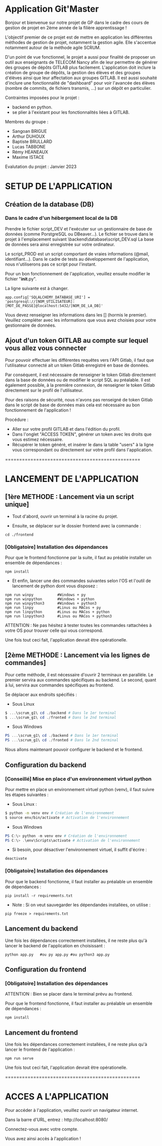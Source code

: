 # Application Git'Master

Bonjour et bienvenue sur notre projet de GP dans le cadre des cours de gestion de projet en 2ème année de la filière apprentissage ! 


L'objectif premier de ce projet est de mettre en application les différentes méthodes de gestion de projet, notamment la gestion agile. Elle s'accentue notamment autour de la méthode agile SCRUM.

D'un point de vue fonctionnel, le projet a aussi pour finalité de proposer un outil aux enseignants de TELECOM Nancy afin de leur permettre de générer des groupes de dépôts GITLAB plus facilement. L'application doit inclure la création de groupe de dépôts, la gestion des élèves et des groupes d'élèves ainsi que leur affectation aux groupes GITLAB. Il est aussi souhaité d'inclure une fonctionnalité de "dashboard" pour voir l'avancée des élèves (nombre de commits, de fichiers transmis, ...) sur un dépôt en particulier.

Contraintes imposées pour le projet : 
- backend en python.
- se plier à l'existant pour les fonctionnalités liées à GITLAB.

Membres du groupe : 
- Sangoan BRIGUE
- Arthur DUHOUX
- Baptiste BRULLARD
- Lucas TABBONE
- Rémy HEANEAUX
- Maxime ISTACE

Evalutation du projet : Janvier 2023


# SETUP DE L'APPLICATION
## Création de la database (DB)

### Dans le cadre d'un hébergement local de la DB

Prendre le fichier script_DEV et l'exécuter sur un gestionnaire de base de données (comme PorstgreSQL ou DBeaver...). 
Le fichier se trouve dans le projet à l'emplacement suivant \backend\database\script_DEV.sql
La base de données sera ainsi enregistrée sur votre ordinateur. 

Le script_PROD est un script comportant de vraies informations (@mail, identifiant...). 
Dans le cadre de tests au développement de l'application, nous n'utiliserons pas ce script pour l'instant. 

Pour un bon fonctionnement de l'application, veuillez ensuite modifier le fichier "__init__.py".

La ligne suivante est à changer.
```
app.config['SQLALCHEMY_DATABASE_URI'] = 'postgresql://[NOM_UTILISATEUR]:[MOT_DE_PASSE]@localhost:5432/[NOM_DE_LA_DB]'
```
Vous devez renseigner les informations dans les [] (hormis le premier). Veuillez compléter avec les informations que vous avez choisies pour votre gestionnaire de données.

## Ajout d'un token GITLAB au compte sur lequel vous allez vous connecter 

Pour pouvoir effectuer les différentes requêtes vers l'API Gitlab, il faut que l'utilisateur connecté ait un token Gitlab enregistré en base de données. 

Par conséquent, il est nécessaire de renseigner le token Gitlab directement dans la base de données ou de modifier le script SQL au préalable.
Il est également possible, à la première connexion, de renseigner le token Gitlab directement sur le profil de l'utilisateur.

Pour des raisons de sécurité, nous n'avons pas renseigné de token Gitlab dans le script de base de données mais cela est nécessaire au bon fonctionnement de l'application !  

Procédure : 
- Aller sur votre profil GITLAB et dans l'édition du profil.
- Dans l'onglet "ACCESS TOKEN", générer un token avec les droits que vous estimez nécessaire.
- Récupérer le token généré, et insérer le dans la table "users" à la ligne vous correspondant ou directement sur votre profil dans l'application.


================================================

# LANCEMENT DE L'APPLICATION
## [1ère METHODE : Lancement via un script unique] 

- Tout d'abord, ouvrir un terminal à la racine du projet.

- Ensuite, se déplacer sur le dossier frontend avec la commande : 
```
cd ./frontend
```

### [Obligatoire] Installation des dépendances

Pour que le frontend fonctionne par la suite, il faut au préable installer un ensemble de dépendances :
```
npm install
```

- Et enfin, lancer une des commandes suivantes selon l'OS et l'outil de lancement de python dont vous disposez : 
```
npm run winpy           #Windows + py 
npm run winpython       #Windows + python
npm run winpython3      #Windows + python3
npm run linpy           #Linus ou MACos + py
npm run linpython       #Linus ou MACos + python
npm run linpython3      #Linus ou MACos + python3
```
ATTENTION : Ne pas hésitez à tester toutes les commandes rattachées à votre OS pour trouver celle qui vous correspond. 

Une fois tout ceci fait, l'application devrait être opérationelle.


## [2ème METHODE : Lancement via les lignes de commandes]
Pour cette méthode, il est nécessaire d'ouvrir 2 terminaux en parallèle. 
Le premier servira aux commandes spécifiques au backend.
Le second, quant à lui,  servira aux commandes spécifiques au frontend. 

Se déplacer aux endroits spécifiés : 
- Sous Linux
```powershell
$ ...\scrum_g1\ cd ./backend # Dans le 1er terminal 
$ ...\scrum_g1\ cd ./fronted # Dans le 2nd terminal
```

- Sous Windows
```powershell
PS ...\scrum_g1\ cd ./backend # Dans le 1er terminal 
PS ...\scrum_g1\ cd ./fronted # Dans le 2nd terminal
```

Nous allons maintenant pouvoir configurer le backend et le frontend.

## Configuration du backend

### [Conseillé] Mise en place d'un environnement virtuel python 

Pour mettre en place un environnement virtuel python (venv), il faut suivre les étapes suivantes :
- Sous Linux :
```sh
$ python -m venv env # Création de l'environnement
$ source env/bin/activate # Activation de l'environnement
```

- Sous Windows
```powershell
PS C:\> python -m venv env # Création de l'environnement
PS C:\> .\env\Scripts\activate # Activation de l'environnement
```

- Si besoin, pour désactiver l'environnement virtuel, il suffit d'écrire :
```
deactivate
```

### [Obligatoire] Installation des dépendances

Pour que le backend fonctionne, il faut installer au préalable un ensemble de dépendances :
```
pip install -r requirements.txt
```

- Note : Si on veut sauvegarder les dépendandes installées, on utilise :
```
pip freeze > requirements.txt
```
## Lancement du backend

Une fois les dépendances correctement installées, il ne reste plus qu'à lancer le backend de l'application en choisissant :
```
python app.py   #ou py app.py #ou python3 app.py
```

## Configuration du frontend

### [Obligatoire] Installation des dépendances
ATTENTION : Bien se placer dans le terminal prévu au frontend.

Pour que le frontend fonctionne, il faut installer au préalable un ensemble de dépendances :
```
npm install
```

## Lancement du frontend

Une fois les dépendances correctement installées, il ne reste plus qu'à lancer le frontend de l'application :
```
npm run serve
```

Une fois tout ceci fait, l'application devrait être opérationelle.


================================================
# ACCES A L'APPLICATION

Pour accéder à l'application, veuillez ouvrir un navigateur internet. 

Dans la barre d'URL, entrez : http://localhost:8080/

Connectez-vous avec votre compte. 

Vous avez ainsi accès à l'application !